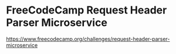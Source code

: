 # FreeCodeCamp Request Header Parser Microservice

<https://www.freecodecamp.org/challenges/request-header-parser-microservice>
